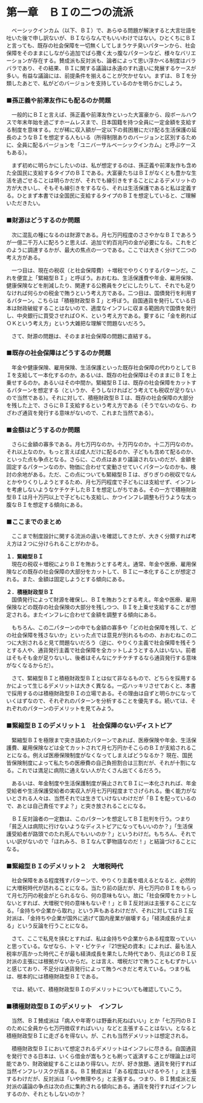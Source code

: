 # 第一章　ＢＩの二つの流派

　ベーシックインカム（以下、ＢＩ）で、あらゆる問題が解決すると大言壮語を吐いた後で申し訳ないが、ＢＩならなんでもいいわけではない。ひとくちにＢＩと言っても、既存の社会保障を一切無くしてしまうケチ臭いパターンから、社会保障をそのままにしながら追加でばら撒く太っ腹なパターンなど、様々なバリエーションが存在する。賛成派も反対派も、論者によって思い浮かべる制度はバラバラであり、その結果、ＢＩに関する議論は永遠のすれ違いに発展するケースが多い。有益な議論には、前提条件を揃えることが欠かせない。まずは、ＢＩを分類したあとで、私がどのバージョンを支持しているのかを明らかにしよう。

### ■孫正義や前澤友作にも配るのか問題
　一般的にＢＩと言えば、孫正義や前澤友作といった大富豪から、段ボールハウスで年末年始を過ごすホームレスまで、日本国籍を持つ全員に一定金額を支給する制度を意味する。だが稀に収入額が一定以下の貧困層にだけ配る生活保護の延長のようなＢＩを想定する人もいる（所得制限ありのバージョンと区別するために、全員に配るバージョンを「ユニバーサルベーシックインカム」と呼ぶケースもある）。

　まず初めに明らかにしたいのは、私が想定するのは、孫正義や前澤友作も含めた全国民に支給するタイプのＢＩである。大富豪たちはＢＩがなくとも豊かな生活を過ごせることは明らかだが、それでも線引きをすることによるデメリットの方が大きいし、そもそも線引きをするなら、それは生活保護であると私は定義する。ひとまず本書では全国民に支給するタイプのＢＩを想定していると、ご理解いただきたい。

### ■財源はどうするのか問題
　次に混乱の種になるのは財源である。月七万円程度のささやかなＢＩであろうが一億二千万人に配ろうと思えば、追加で約百兆円の金が必要になる。これをどのように調達するかが、最大の焦点の一つである。ここでは大きく分けて二つの考え方がある。

　一つ目は、現在の税収（と社会保障費）＋増税でやりくりするパターンだ。これを便宜上「緊縮型ＢＩ」と呼ぼう。おおむね、生活保護費や年金、雇用保険、健康保険などを削減したり、関連する公務員をクビにしたりして、それでも足りなければ何らかの税金で賄うという考え方である。二つ目は、国債発行を利用するパターン。こちらは「積極財政型ＢＩ」と呼ぼう。自国通貨を発行している日本は財政破綻することはないので、適度なインフレに収まる範囲内で国債を発行し、中央銀行に買受させればＯＫ、という考え方である。要するに「金を刷ればＯＫという考え方」という大雑把な理解で問題ないだろう。

　さて、財源の問題は、そのまま社会保障の問題に直結する。

### ■既存の社会保障はどうするのか問題
　年金や健康保険、雇用保険、生活保護といった既存社会保障の代わりとしてＢＩを支給して一本化するのか。あるいは、既存の社会保障はそのままにＢＩを上乗せするのか。あるいはその中間か。緊縮型ＢＩは、既存の社会保障をカットするパターンを想定する（というか、そうしなければどう考えても税収が足りないので当然である）。それに対して、積極財政型ＢＩは、既存の社会保障の大部分を残した上で、さらにＢＩ支給するという考え方である（そうでないのなら、わざわざ通貨を発行する意味がないので、これまた当然である）。

### ■金額はどうするのか問題
　さらに金額の寡多である。月七万円なのか。十万円なのか。十二万円なのか。それ以上なのか。もっと言えば成人だけに配るのか、子どもも含めて配るのか、といった点も争点となる。さらに、この点はあまり議論されないのだが、金額を固定するパターンなのか、物価に合わせて変動させていくパターンなのかも、検討の余地がある。ただ、この点についても緊縮型ＢＩは、ぎりぎりの税収でなんとかやりくりしようとするため、月七万円程度で子どもには支給せず、インフレを考慮しないようなケチケチしたＢＩを想定しがちである。その一方で積極財政型ＢＩは月十万円以上で子どもにも支給し、かつインフレ調整も行うような太っ腹なＢＩを想定する傾向にある。

### ■ここまでのまとめ
　ここまで制度設計に関する流派の違いを確認してきたが、大きく分類すれば考え方は２つに分けられることがわかる。

**１．緊縮型ＢＩ**<br>
　現在の税収＋増税によりＢＩを賄おうとする考え。通常、年金や医療、雇用保険などの既存の社会保障の大部分をカットして、ＢＩに一本化することが想定される。また、金額は固定しようとする傾向にある。

**２．積極財政型ＢＩ**<br>
　国債発行によって財源を確保し、ＢＩを賄おうとする考え。年金や医療、雇用保険などの既存の社会保険の大部分を残しつつ、ＢＩを上乗せ支給することが想定される。またインフレに合わせて金額を調整する傾向にある。

　もちろん、この二パターンの中でも金額の寡多や「どの社会保障を残して、どの社会保障を残さないか」といった点では意見が別れるものの、おおむねこの二つに大別されると見て問題ないだろう（逆に、やりくり主義で社会保障を残そうとする人や、通貨発行主義で社会保障を全カットしようとする人はいない。前者はそもそも金が足りないし、後者はそんなにケチケチするなら通貨発行する意味がなくなるからだ）。

　さて、緊縮型ＢＩと積極財政型ＢＩとは似て非なるもので、どちらを採用するかによって生じるデメリットは大きく異なる。一応ハッキリさせておくと、本書で採用するのは積極財政型ＢＩの立場である。その理由は自ずと明らかになっていくはずなので、それぞれのパターンを分析することを優先する。続いては、それぞれのパターンのデメリットを見てみよう。

### ■緊縮型ＢＩのデメリット１　社会保障のないディストピア

　緊縮型ＢＩを極限まで突き詰めたパターンであれば、医療保険や年金、生活保護費、雇用保険などは全てカットされて月七万円かそこらのＢＩが支給されることになる。例えば医療保険制度がなくなってしまえばどうなるか？ 現在、国民皆保険制度によって私たちの医療費の自己負担割合は三割だが、それが十割になる。これでは満足に病院に通えない人がたくさん出てくるだろう。

　あるいは、年金制度や生活保護制度が廃止されてＢＩに一本化されれば、年金受給者や生活保護受給者の実収入が月七万円程度までさげられる。働く能力がないとされる人々は、当然それでは生きていけないわけだが「ＢＩを配っているので、あとは自己責任ですよ？」と突き放されることになる。

　ＢＩ反対論者の一定数は、このパターンを想定してＢＩ批判を行う。つまり「貧乏人は病院に行けないようなディストピアになってもいいのか？」「生活保護受給者が路頭でのたれ死んでもいいのか？」というわけだ。もちろん、それでいい訳がないので「ほれみろ、ＢＩなんて夢物語なのだ！」と結論づけることになる。

### ■緊縮型ＢＩのデメリット２　大増税時代

　社会保障をある程度残すパターンで、やりくり主義を唱えるとなると、必然的に大増税時代が訪れることになる。当たり前の話だが、月七万円のＢＩをもらって月七万円の税金がとられるなら、何の意味もない。故に「社会保障をカットしないとすれば、大増税で何の意味もないぞ！」とＢＩ反対派は主張することになる。「金持ちや企業から取れ」という声もあるわけだが、それに対してはＢＩ反対派は、「金持ちや企業が国外に逃げて国内産業が崩壊する」「経済成長が止まる」という反論を行うことになる。

　さて、ここで私見を挟むとすれば、私は金持ちや企業からある程度取っていいと思っている。なぜなら、トマ・ピケティ『21世紀の資本』によれば、最も法人税率が高かった時代こそが最も経済成長を果たした時代であり、先ほどのＢＩ反対派の主張には根拠がないからだ。とは言え、増税だけで賄うこともむずかしいと感じており、不足分は通貨発行によって賄うべきだと考えている。つまり私は、根本的には積極財政型ＢＩである。

　では、続いて、積極財政型ＢＩのデメリットについても確認していこう。

### ■積極財政型ＢＩのデメリット　インフレ

　当然、ＢＩ賛成派は「病人や年寄りは野垂れ死ねばいい」とか「七万円のＢＩのために全員から七万円徴収すればいい」などと主張することはない。となると積極財政型ＢＩに走ざるを得ない。が、これも当然デメリットは想定される。

　積極財政型ＢＩにおいて想定されるデメリットはインフレに尽きる。自国通貨を発行できる日本は、いくら借金が嵩もうとも刷って返済することが理論上は可能であり、財政破綻することはあり得ない。だが、好き放題、通貨を発行すれば当然インフレリスクが高まる。ＢＩ賛成派は「ある程度はいけるやろ！」と主張するわけだが、反対派は「いや無理やろ」と主張する。つまり、ＢＩ賛成派と反対派の議論の争点は次の点に集約される傾向にある。通貨を発行すればインフレするのか、それともしないのか？
